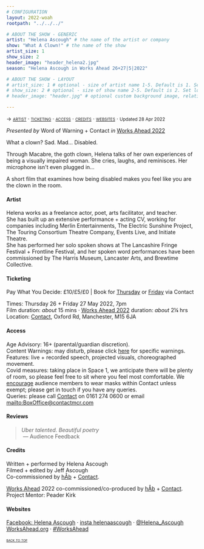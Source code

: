 ```yaml
---
# CONFIGURATION
layout: 2022-woah
rootpath: "../../../"

# ABOUT THE SHOW - GENERIC
artist: "Helena Ascough" # the name of the artist or company
show: "What A Clown!" # the name of the show
artist_size: 1
show_size: 2
header_image: "header_helena2.jpg"
season: "Helena Ascough in Works Ahead 26+27|5|2022"

# ABOUT THE SHOW - LAYOUT
# artist_size: 1 # optional - size of artist name 1-5. Default is 1. Set longer names to lower values
# show_size: 2 # optional - size of show name 2-5. Default is 2. Set longer names to lower values
# header_image: "header.jpg" # optional custom background image, relative to current page

---
```

<span style='font-variant: small-caps'>→ [artist](/current/2022-worksahead/ascough/#artist) · [ticketing](/current/2022-worksahead/ascough/#ticketing) · [access](/current/2022-worksahead/ascough/#access) · [credits](/current/2022-worksahead/ascough/#credits) · [websites](/current/2022-worksahead/ascough/#websites)</span> · <small>Updated 28 Apr 2022</small>        
        
*Presented by* Word of Warning + Contact *in* [Works Ahead 2022](/current/2022-worksahead)        
        
What a clown? Sad. Mad… Disabled.         
        
Through Macabre, the goth clown, Helena talks of her own experiences of being a visually impaired woman. She cries, laughs, and reminisces. Her microphone isn't even plugged in…         
         
A short film that examines how being disabled makes you feel like you are the clown in the room.        
        
#### Artist         
Helena works as a freelance actor, poet, arts facilitator, and teacher.<br>She has built up an extensive performance + acting CV, working for companies including Merlin Entertainments, The Electric Sunshine Project, The Touring Consortium Theatre Company, Events Live, and Initiate Theatre.<br>She has performed her solo spoken shows at The Lancashire Fringe Festival + Frontline Festival, and her spoken word performances have been
commissioned by The Harris Museum, Lancaster Arts, and Brewtime Collective.        
        
#### Ticketing          
Pay What You Decide: £10/£5/£0 | Book for <a href="https://contactmcr.com/book-online/254758" target="_blank">Thursday</a> or <a href="https://contactmcr.com/book-online/254759" target="_blank">Friday</a> via Contact        
        
Times: Thursday 26 + Friday 27 May 2022, 7pm<br>Film duration: *about* 15 mins · [Works Ahead 2022](/current/2022-worksahead) duration: *about* 2¼ hrs<br>Location: <a href="https://contactmcr.com/about-us/your-visit" target="_blank">Contact</a>, Oxford Rd, Manchester, M15 6JA        
        
#### Access         
Age Advisory: 16+ (parental/guardian discretion).<br>Content Warnings: may disturb, please click [here](/warnings) for specific warnings.<br>Features: live + recorded speech, projected visuals, choreographed movement.<br>Covid measures: taking place in Space 1, we anticipate there will be plenty of room, so please feel free to sit where you feel most comfortable. We <a href="https://contactmcr.com/covid-19-faq" target="_blank">encourage</a> audience members to wear masks within Contact unless exempt; please get in touch if you have any queries.<br>Queries: please call <a href="https://contactmcr.com/accessibility" target="_blank">Contact</a> on 0161 274 0600 or email <mailto:BoxOffice@contactmcr.com>        
        
#### Reviews         
>*Uber talented. Beautiful poetry*<br>&nbsp;— Audience Feedback       
         
#### Credits         
Written + performed by Helena Ascough<br>Filmed + edited by Jeff Ascough<br>Co-commissioned by [hÅb](/hab) + <a href="https://contactmcr.com" target="_blank">Contact</a>.        
        
[Works Ahead](/hab/worksahead) 2022 co-commissioned/co-produced by [hÅb](/hab) + <a href="https://contactmcr.com" target="_blank">Contact</a>.<br>Project Mentor: Peader Kirk        
         
#### Websites          
<a href="http://facebook.com/HelenaLouiseAscough" target="_blank">Facebook: Helena Ascough</a> · <a href="https://instagram.com/helenaascough" target="_blank">insta helenaascough</a> · <a href="http://twitter.com/Helena_Ascough" target="_blank">@Helena_Ascough</a><br><a href="http://worksahead.org" target="_blank">WorksAhead.org</a> · <a href="http://twitter.com/hashtag/WorksAhead" target="_blank">#WorksAhead</a>        
        
<small><span style='font-variant: small-caps'>[back to top](/current/2022-worksahead/ascough)</span></small>
